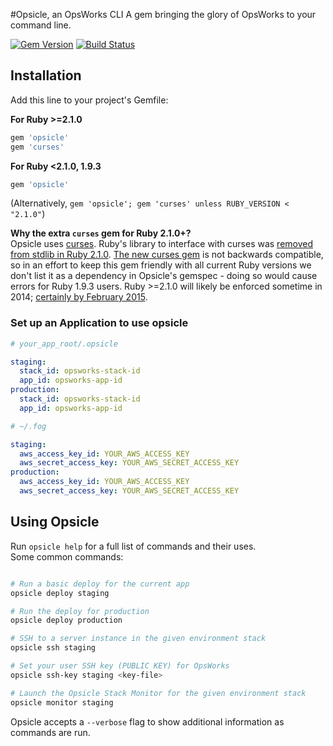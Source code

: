 #Opsicle, an OpsWorks CLI
A gem bringing the glory of OpsWorks to your command line.

[![Gem Version](https://badge.fury.io/rb/opsicle.png)](http://badge.fury.io/rb/opsicle)
[![Build Status](https://travis-ci.org/sportngin/opsicle.png?branch=master)](https://travis-ci.org/sportngin/opsicle)

## Installation
Add this line to your project's Gemfile:  

**For Ruby >=2.1.0**  
```ruby
gem 'opsicle'
gem 'curses'
```

**For Ruby <2.1.0, 1.9.3**  
```ruby
gem 'opsicle'
```

(Alternatively, `gem 'opsicle'; gem 'curses' unless RUBY_VERSION < "2.1.0"`)

**Why the extra `curses` gem for Ruby 2.1.0+?**  
Opsicle uses [curses](http://en.wikipedia.org/wiki/Curses_(programming_library)).
Ruby's library to interface with curses was [removed from stdlib in Ruby 2.1.0](https://bugs.ruby-lang.org/issues/8584).
[The new curses gem](https://github.com/ruby/curses) is not backwards compatible, so in an effort to keep this gem
friendly with all current Ruby versions we don't list it as a dependency in Opsicle's gemspec - doing so would cause
errors for Ruby 1.9.3 users.
Ruby >=2.1.0 will likely be enforced sometime in 2014; [certainly by February 2015](https://www.ruby-lang.org/en/news/2014/01/10/ruby-1-9-3-will-end-on-2015/).

### Set up an Application to use opsicle

```yaml
# your_app_root/.opsicle

staging:
  stack_id: opsworks-stack-id
  app_id: opsworks-app-id
production:
  stack_id: opsworks-stack-id
  app_id: opsworks-app-id
```

```yaml
# ~/.fog

staging:
  aws_access_key_id: YOUR_AWS_ACCESS_KEY
  aws_secret_access_key: YOUR_AWS_SECRET_ACCESS_KEY
production:
  aws_access_key_id: YOUR_AWS_ACCESS_KEY
  aws_secret_access_key: YOUR_AWS_SECRET_ACCESS_KEY
```

## Using Opsicle

Run `opsicle help` for a full list of commands and their uses.  
Some common commands:

```bash

# Run a basic deploy for the current app
opsicle deploy staging

# Run the deploy for production
opsicle deploy production

# SSH to a server instance in the given environment stack
opsicle ssh staging

# Set your user SSH key (PUBLIC KEY) for OpsWorks
opsicle ssh-key staging <key-file>

# Launch the Opsicle Stack Monitor for the given environment stack
opsicle monitor staging

```

Opsicle accepts a `--verbose` flag to show additional information as commands are run.
